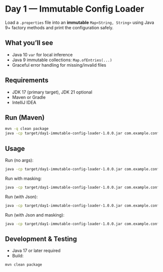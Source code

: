 # Day 1 — Immutable Config Loader

Load a `.properties` file into an **immutable** `Map<String, String>` using Java 9+ factory methods and print the configuration safely.

## What you’ll see
- Java 10 `var` for local inference
- Java 9 immutable collections: `Map.ofEntries(...)`
- Graceful error handling for missing/invalid files

## Requirements
- JDK 17 (primary target), JDK 21 optional
- Maven or Gradle
- IntelliJ IDEA

## Run (Maven)
```bash
mvn -q clean package
java -cp target/day1-immutable-config-loader-1.0.0.jar com.example.configloader.ConfigLoader
```

## Usage 
Run (no args):
```bash
java -cp target/day1-immutable-config-loader-1.0.0.jar com.example.configloader.ConfigLoader
```

Run with masking:
```bash
java -cp target/day1-immutable-config-loader-1.0.0.jar com.example.configloader.ConfigLoader --mask
```

Run (with Json):
```bash
java -cp target/day1-immutable-config-loader-1.0.0.jar com.example.configloader.ConfigLoader --json
```

Run (with Json and masking):
```bash
java -cp target/day1-immutable-config-loader-1.0.0.jar com.example.configloader.ConfigLoader --json --mask
```

## Development & Testing
- Java 17 or later required
- Build:
``` bash
mvn clean package
```

